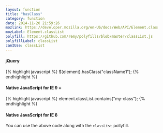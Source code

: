 ```yaml
---
layout: function
title: "hasClass"
category: function
date: 2014-11-20 21:59:26
mozlink: https://developer.mozilla.org/en-US/docs/Web/API/Element.classList
mozLabel: Element.classList
polyfill: https://github.com/remy/polyfills/blob/master/classList.js
polyfillLabel: classList
canIUse: classList
---
```


#### jQuery
{% highlight javascript %}
$(element).hasClass("className1");
{% endhighlight %}

#### Native JavaScript for IE 9 +
{% highlight javascript %}
element.classList.contains("my-class");
{% endhighlight %}

#### Native JavaScript for IE 8
You can use the above code along with the `classList` pollyfill.